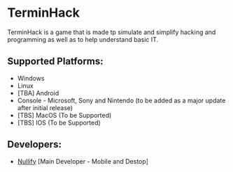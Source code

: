 # TerminHack
TerminHack is a game that is made tp simulate and simplify hacking and programming as well as to help understand basic IT.

## Supported Platforms:
- Windows 
- Linux
- [TBA] Android 
- Console - Microsoft, Sony and Nintendo (to be added as a major update after initial release) 
- [TBS] MacOS (To be Supported)
- [TBS] IOS (To be Supported)


## Developers:
- [Nullify](https://github.com/NullifyDev/) [Main Developer - Mobile and Destop] 